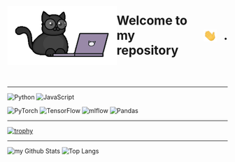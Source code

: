 # <div style="display: flex; align-items: center;"><img src="./img/conguito.gif" width="250" style="    -webkit-transform: scaleX(-1); transform: scaleX(-1);"> Welcome to my repository <img width="30" style="margin: 0 1rem;" src="./img/hi.gif">.</div>

<img src="https://komarev.com/ghpvc/?username=vquilon&style=flat-square&color=blue" alt=""/>

---

![Python](https://img.shields.io/badge/python-3670A0?style=for-the-badge&logo=python&logoColor=ffdd54)
![JavaScript](https://img.shields.io/badge/javascript-%23323330.svg?style=for-the-badge&logo=javascript&logoColor=%23F7DF1E)


![PyTorch](https://img.shields.io/badge/PyTorch-%23EE4C2C.svg?style=for-the-badge&logo=PyTorch&logoColor=white)
![TensorFlow](https://img.shields.io/badge/TensorFlow-%23FF6F00.svg?style=for-the-badge&logo=TensorFlow&logoColor=white)
![mlflow](https://img.shields.io/badge/mlflow-%23d9ead3.svg?style=for-the-badge&logo=numpy&logoColor=blue)
![Pandas](https://img.shields.io/badge/pandas-%23150458.svg?style=for-the-badge&logo=pandas&logoColor=white)

---

[![trophy](https://github-profile-trophy.vercel.app/?username=vquilon&theme=onedark)](https://github.com/ryo-ma/github-profile-trophy)

---

![my Github Stats](https://github-readme-stats.vercel.app/api?username=vquilon&show_icons=true&theme=dark)
![Top Langs](https://github-readme-stats.vercel.app/api/top-langs/?username=vquilon&layout=compact&theme=dark)
